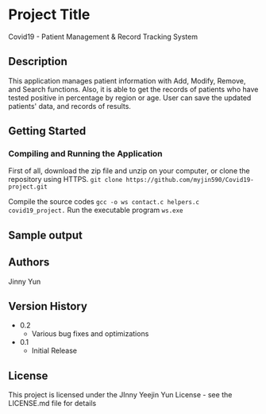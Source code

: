 # Project Title
Covid19 - Patient Management & Record Tracking System

## Description

This application manages patient information with Add, Modify, Remove, and Search functions.
Also, it is able to get the records of patients who have tested positive in percentage by region or age.
User can save the updated patients' data, and records of results.


## Getting Started

### Compiling and Running the Application
First of all, download the zip file and unzip on your computer, or clone the repository using HTTPS.
`git clone https://github.com/myjin590/Covid19-project.git`

Compile the source codes
`gcc -o ws contact.c helpers.c covid19_project.`
Run the executable program
`ws.exe`


## Sample output


## Authors
Jinny Yun

## Version History
* 0.2
    * Various bug fixes and optimizations
* 0.1
    * Initial Release

## License

This project is licensed under the JInny Yeejin Yun License - see the LICENSE.md file for details

